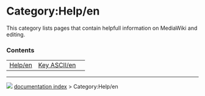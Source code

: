 # Category:Help/en
This category lists pages that contain helpfull information on MediaWiki and editing.

### Contents

|     |     |     |
| --- | --- | --- |
| [Help/en](Help/en.md) | [Key ASCII/en](Key_ASCII/en.md) |



---
![](images/Button_right.svg) [documentation index](../README.md) > Category:Help/en
